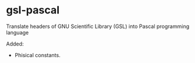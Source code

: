 # gsl-pascal
Translate headers of GNU Scientific Library (GSL) into Pascal programming language

Added:
- Phisical constants.
